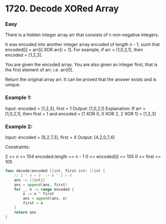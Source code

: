 # 1720. Decode XORed Array

### Easy

There is a hidden integer array arr that consists of n non-negative integers.

It was encoded into another integer array encoded of length n - 1, such that encoded[i] = arr[i] XOR arr[i + 1]. For example, if arr = [1,0,2,1], then encoded = [1,2,3].

You are given the encoded array. You are also given an integer first, that is the first element of arr, i.e. arr[0].

Return the original array arr. It can be proved that the answer exists and is unique.

### Example 1:

Input: encoded = [1,2,3], first = 1
Output: [1,0,2,1]
Explanation: If arr = [1,0,2,1], then first = 1 and encoded = [1 XOR 0, 0 XOR 2, 2 XOR 1] = [1,2,3]

### Example 2:

Input: encoded = [6,2,7,3], first = 4
Output: [4,2,0,7,4]

Constraints:

2 <= n <= 104
encoded.length == n - 1
0 <= encoded[i] <= 105
0 <= first <= 105

```go
func decode(encoded []int, first int) []int {
	// 2 ^ 4 = 6 --> 6 ^ 2 = 4
	ans := []int{}
	ans = append(ans, first)
	for _, n := range encoded {
		o := n ^ first
		ans = append(ans, o)
		first = o
	}
	return ans
}
```